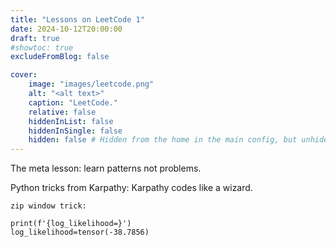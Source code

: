 ```yaml
---
title: "Lessons on LeetCode 1"
date: 2024-10-12T20:00:00
draft: true
#showtoc: true
excludeFromBlog: false

cover:
    image: "images/leetcode.png"
    alt: "<alt text>"
    caption: "LeetCode." 
    relative: false 
    hiddenInList: false
    hiddenInSingle: false
    hidden: false # Hidden from the home in the main config, but unhide here.
---
```


The meta lesson: learn patterns not problems.

Python tricks from Karpathy:
Karpathy codes like a wizard. 

```
zip window trick:
```

```
print(f'{log_likelihood=}')
log_likelihood=tensor(-38.7856)
```